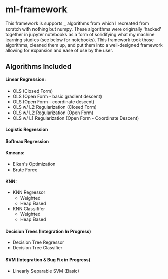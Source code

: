 # ml-framework
This framework is supports _ algorithms from which I recreated from scratch with nothing but numpy. These algorithms were originally 'hacked' together in jupyter notebooks as a form of solidifying what my machine learning studies (see below for notebooks). This framework took those algorithms, cleaned them up, and put them into a well-designed framework allowing for expansion and ease of use by the user. 

## Algorithms Included 
#### Linear Regression:
- OLS (Closed Form)
- OLS (Open Form - basic gradient descent)
- OLS (Open Form - coordinate descent)
- OLS w/ L2 Regularization (Closed Form)
- OLS w/ L2 Regularization (Open Form)
- OLS w/ L1 Regularization (Open Form - Coordinate Descent)

#### Logistic Regression

#### Softmax Regression

#### Kmeans:
- Elkan's Optimization
- Brute Force

#### KNN:
- KNN Regressor
  - Weighted
  - Heap Based
- KNN Classififer
  - Weighted
  - Heap Based

#### Decision Trees (Integration In Progress)
- Decision Tree Regressor
- Decision Tree Classifier

#### SVM (Integration & Bug Fix in Progress)
- Linearly Separable SVM (Basic)

